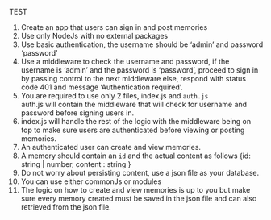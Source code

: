 TEST
1. Create an app that users can sign in and post memories
2. Use only NodeJs with no external packages
3. Use basic authentication, the username should be ‘admin’ and password ‘password’
4. Use a middleware to check the username and password, if the username is ‘admin’ and the password is ‘password’, proceed to sign in by passing control to the next middleware else, respond with status code 401 and message ‘Authentication required’.
5. You are required to use only 2 files, index.js and `auth.js`  
auth.js will contain the middleware that will check for username and password before signing users in.
6. index.js will handle the rest of the logic with the middleware being on top to make sure users are authenticated before viewing or posting memories.
7. An authenticated user can create and view memories.
8. A memory should contain an `id` and the actual content as follows {id: string | number, content : string }
9. Do not worry about persisting content, use a json file as your database.
10. You can use either commonJs or modules
11. The logic on how to create and view memories is up to you but make sure every memory created must be saved in the json file and can also retrieved from the json file.
